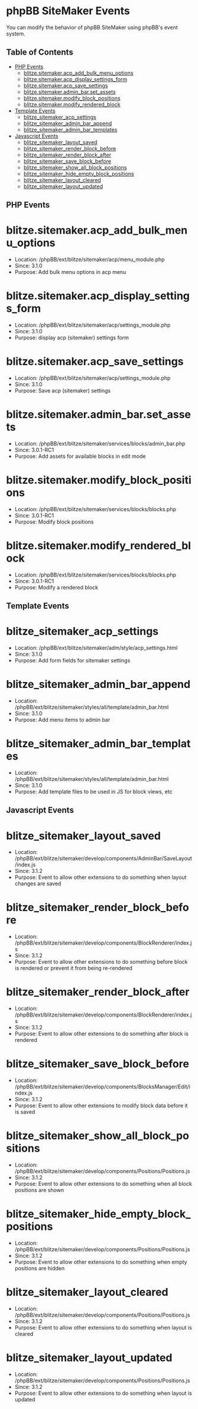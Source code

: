 # phpBB SiteMaker Events

You can modify the behavior of phpBB SiteMaker using phpBB's event system.

## Table of Contents

- [PHP Events](#php-events)
  * [blitze.sitemaker.acp_add_bulk_menu_options](#blitzesitemakeracp_add_bulk_menu_options)
  * [blitze.sitemaker.acp_display_settings_form](#blitzesitemakeracp_display_settings_form)
  * [blitze.sitemaker.acp_save_settings](#blitzesitemakeracp_save_settings)
  * [blitze.sitemaker.admin_bar.set_assets](#blitzesitemakeradmin_barset_assets)
  * [blitze.sitemaker.modify_block_positions](#blitzesitemakermodify_block_positions)
  * [blitze.sitemaker.modify_rendered_block](#blitzesitemakermodify_rendered_block)
- [Template Events](#template-events)
  * [blitze_sitemaker_acp_settings](#blitze_sitemaker_acp_settings)
  * [blitze_sitemaker_admin_bar_append](#blitze_sitemaker_admin_bar_append)
  * [blitze_sitemaker_admin_bar_templates](#blitze_sitemaker_admin_bar_templates)
- [Javascript Events](#javascript-events)
  * [blitze_sitemaker_layout_saved](#blitze_sitemaker_layout_saved)
  * [blitze_sitemaker_render_block_before](#blitze_sitemaker_render_block_before)
  * [blitze_sitemaker_render_block_after](#blitze_sitemaker_render_block_after)
  * [blitze_sitemaker_save_block_before](#blitze_sitemaker_save_block_before)
  * [blitze_sitemaker_show_all_block_positions](#blitze_sitemaker_show_all_block_positions)
  * [blitze_sitemaker_hide_empty_block_positions](#blitze_sitemaker_hide_empty_block_positions)
  * [blitze_sitemaker_layout_cleared](#blitze_sitemaker_layout_cleared)
  * [blitze_sitemaker_layout_updated](#blitze_sitemaker_layout_updated)

## PHP Events

blitze.sitemaker.acp_add_bulk_menu_options
===
* Location: /phpBB/ext/blitze/sitemaker/acp/menu_module.php
* Since: 3.1.0
* Purpose: Add bulk menu options in acp menu

blitze.sitemaker.acp_display_settings_form
===
* Location: /phpBB/ext/blitze/sitemaker/acp/settings_module.php
* Since: 3.1.0
* Purpose: display acp (sitemaker) settings form

blitze.sitemaker.acp_save_settings
===
* Location: /phpBB/ext/blitze/sitemaker/acp/settings_module.php
* Since: 3.1.0
* Purpose: Save acp (sitemaker) settings

blitze.sitemaker.admin_bar.set_assets
===
* Location: /phpBB/ext/blitze/sitemaker/services/blocks/admin_bar.php
* Since: 3.0.1-RC1
* Purpose: Add assets for available blocks in edit mode

blitze.sitemaker.modify_block_positions
===
* Location: /phpBB/ext/blitze/sitemaker/services/blocks/blocks.php
* Since: 3.0.1-RC1
* Purpose: Modify block positions

blitze.sitemaker.modify_rendered_block
===
* Location: /phpBB/ext/blitze/sitemaker/services/blocks/blocks.php
* Since: 3.0.1-RC1
* Purpose: Modify a rendered block

## Template Events

blitze_sitemaker_acp_settings
===
* Location: /phpBB/ext/blitze/sitemaker/adm/style/acp_settings.html
* Since: 3.1.0
* Purpose: Add form fields for sitemaker settings

blitze_sitemaker_admin_bar_append
===
* Location: /phpBB/ext/blitze/sitemaker/styles/all/template/admin_bar.html
* Since: 3.1.0
* Purpose: Add menu items to admin bar

blitze_sitemaker_admin_bar_templates
===
* Location: /phpBB/ext/blitze/sitemaker/styles/all/template/admin_bar.html
* Since: 3.1.0
* Purpose: Add template files to be used in JS for block views, etc

## Javascript Events

blitze_sitemaker_layout_saved
===
* Location: /phpBB/ext/blitze/sitemaker/develop/components/AdminBar/SaveLayout/index.js
* Since: 3.1.2
* Purpose: Event to allow other extensions to do something when layout changes are saved

blitze_sitemaker_render_block_before
===
* Location: /phpBB/ext/blitze/sitemaker/develop/components/BlockRenderer/index.js
* Since: 3.1.2
* Purpose: Event to allow other extensions to do something before block is rendered or prevent it from being re-rendered

blitze_sitemaker_render_block_after
===
* Location: /phpBB/ext/blitze/sitemaker/develop/components/BlockRenderer/index.js
* Since: 3.1.2
* Purpose: Event to allow other extensions to do something after block is rendered

blitze_sitemaker_save_block_before
===
* Location: /phpBB/ext/blitze/sitemaker/develop/components/BlocksManager/Edit/index.js
* Since: 3.1.2
* Purpose: Event to allow other extensions to modify block data before it is saved

blitze_sitemaker_show_all_block_positions
===
* Location: /phpBB/ext/blitze/sitemaker/develop/components/Positions/Positions.js
* Since: 3.1.2
* Purpose: Event to allow other extensions to do something when all block positions are shown

blitze_sitemaker_hide_empty_block_positions
===
* Location: /phpBB/ext/blitze/sitemaker/develop/components/Positions/Positions.js
* Since: 3.1.2
* Purpose: Event to allow other extensions to do something when empty positions are hidden

blitze_sitemaker_layout_cleared
===
* Location: /phpBB/ext/blitze/sitemaker/develop/components/Positions/Positions.js
* Since: 3.1.2
* Purpose: Event to allow other extensions to do something when layout is cleared

blitze_sitemaker_layout_updated
===
* Location: /phpBB/ext/blitze/sitemaker/develop/components/Positions/Positions.js
* Since: 3.1.2
* Purpose: Event to allow other extensions to do something when layout is updated
